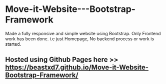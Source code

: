 # Move-it-Website---Bootstrap-Framework
Made a fully responsive and simple website using Bootstrap. Only Frontend work has been done. i.e just Homepage, No backend process or work is started. 
## Hosted using Github Pages here >>  https://beastxd7.github.io/Move-it-Website-Bootstrap-Framework/
